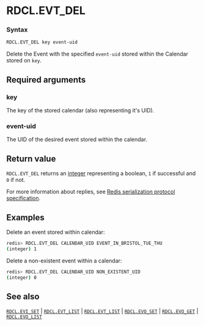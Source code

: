 # RDCL.EVT_DEL

### Syntax
```bash
RDCL.EVT_DEL key event-uid
```

Delete the Event with the specified `event-uid` stored within the Calendar stored on `key`.

## Required arguments

### key
The key of the stored calendar (also representing it's UID).

### event-uid
The UID of the desired event stored within the calendar.

## Return value 

`RDCL.EVT_DEL` returns an [integer](https://redis.io/docs/reference/protocol-spec/#integers) representing a boolean, `1` if successful and `0` if not.

For more information about replies, see [Redis serialization protocol specification](https://redis.io/docs/reference/protocol-spec). 

## Examples

Delete an event stored within calendar:
```bash
redis> RDCL.EVT_DEL CALENDAR_UID EVENT_IN_BRISTOL_TUE_THU
(integer) 1
```

Delete a non-existent event within a calendar:
```bash
redis> RDCL.EVT_DEL CALENDAR_UID NON_EXISTENT_UID
(integer) 0
```

## See also

[`RDCL.EVI_SET`](rdcl.evi_set.md) | [`RDCL.EVT_LIST`](rdcl.evt_list.md) | [`RDCL.EVT_LIST`](rdcl.evt_list.md) | [`RDCL.EVO_SET`](rdcl.evo_set.md) | [`RDCL.EVO_GET`](rdcl.evo_get.md) | [`RDCL.EVO_LIST`](rdcl.evo_list.md)

